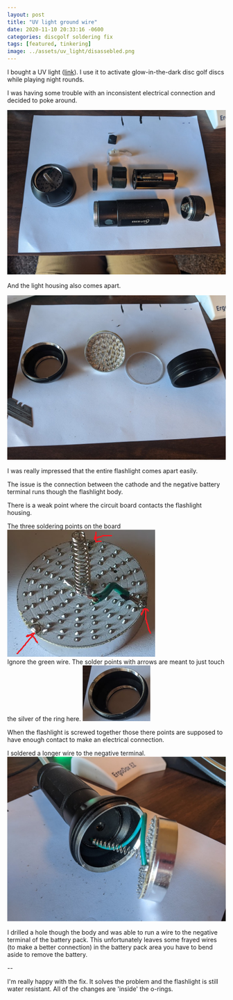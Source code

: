 ```yaml
---
layout: post
title: "UV light ground wire"
date: 2020-11-10 20:33:16 -0600
categories: discgolf soldering fix
tags: [featured, tinkering]
image: ../assets/uv_light/disassebled.png
---
```


I bought a UV light ([link](https://www.amazon.com/gp/product/B008133KB4)). I use it to activate glow-in-the-dark disc golf discs while playing night rounds.

I was having some trouble with an inconsistent electrical connection and decided to poke around.

<!--more-->

![Disassembled](../assets/uv_light/disassebled.png)

And the light housing also comes apart.

![Disassembled](../assets/uv_light/light.png)

I was really impressed that the entire flashlight comes apart easily.

The issue is the connection between the cathode and the negative battery terminal runs though the flashlight body.

There is a weak point where the circuit board contacts the flashlight housing.

The three soldering points on the board  
![led board solder points](../assets/uv_light/led_soldering.png)  
Ignore the green wire. The solder points with arrows are meant to just touch the silver of the ring here.
![housing connection ring](../assets/uv_light/ring.png)

When the flashlight is screwed together those there points are supposed to have enough contact to make an electrical connection.

I soldered a longer wire to the negative terminal. ![new wire](../assets/uv_light/partial_reassembled.png)

I drilled a hole though the body and was able to run a wire to the negative terminal of the battery pack. This unfortunately leaves some frayed wires (to make a better connection) in the battery pack area you have to bend aside to remove the battery.

--

I'm really happy with the fix. It solves the problem and the flashlight is still water resistant. All of the changes are 'inside' the o-rings.
